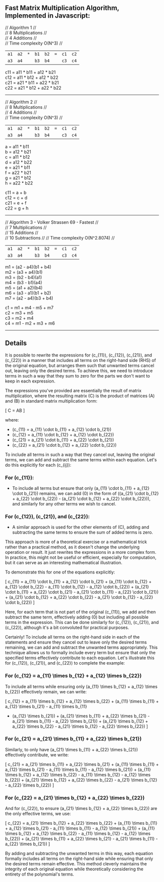 ## Fast Matrix Multiplication Algorithm, Implemented in Javascript:
  
// Algorithm 1 //  
// 8 Multiplications //  
// 4 Additions //  
// Time complexity O(N^3) //  

|      |      |     |      |      |     |      |      |
|------|------|-----|------|------|-----|------|------|
| `a1` | `a2` | `*` | `b1` | `b2` | `=` | `c1` | `c2` |
| `a3` | `a4` |     | `b3` | `b4` |     | `c3` | `c4` | 

c11 = a11 * b11 + a12 * b21  
c12 = a11 * b12 + a12 * b22  
c21 = a21 * b11 + a22 * b21  
c22 = a21 * b12 + a22 * b22  

---

// Algorithm 2 //  
// 8 Multiplications //  
// 4 Additions //  
// Time complexity O(N^3) //  

|      |      |     |      |      |     |      |      |
|------|------|-----|------|------|-----|------|------|
| `a1` | `a2` | `*` | `b1` | `b2` | `=` | `c1` | `c2` |
| `a3` | `a4` |     | `b3` | `b4` |     | `c3` | `c4` | 

a = a11 * b11  
b = a12 * b21  
c = a11 * b12  
d = a12 * b22  
e = a21 * b11  
f = a22 * b21  
g = a21 * b12  
h = a22 * b22  
  
c11 = a + b  
c12 = c + d  
c21 = e + f  
c22 = g + h  

---

// Algorithm 3 - Volker Strassen 69 - Fastest //  
// 7 Multiplications //  
// 15 Additions //  
// 10 Subtractions //
// Time complexity O(N^2.8074) //  
  
|      |      |     |      |      |     |      |      |
|------|------|-----|------|------|-----|------|------|
| `a1` | `a2` | `*` | `b1` | `b2` | `=` | `c1` | `c2` |
| `a3` | `a4` |     | `b3` | `b4` |     | `c3` | `c4` | 
  
m1 = (a2 - a4)(b1 + b4)  
m2 = (a3 + a4)(b1)  
m3 = (b2 - b4)(a1)  
m4 = (b3 - b1)(a4)  
m5 = (a1 + a2)(b4)  
m6 = (a3 - a1)(b1 + b2)  
m7 = (a2 - a4)(b3 + b4)  
  
c1 = m1 + m4 - m5 + m7  
c2 = m3 + m5  
c3 = m2 + m4  
c4 = m1 - m2 + m3 + m6  

---
## Details
It is possible to rewrite the expressions for \(c_{11}\), \(c_{12}\), \(c_{21}\), and \(c_{22}\) in a manner that includes all terms on the right-hand side (RHS) of the original equation, but arranges them such that unwanted terms cancel out, leaving only the desired terms. To achieve this, we need to introduce terms in such a way that they sum to zero for the parts we don't want to keep in each expression.

The expressions you've provided are essentially the result of matrix multiplication, where the resulting matrix \(C\) is the product of matrices \(A\) and \(B\) in standard matrix multiplication form:

\[ C = AB \]

where:

- \(c_{11} = a_{11} \cdot b_{11} + a_{12} \cdot b_{21}\)
- \(c_{12} = a_{11} \cdot b_{12} + a_{12} \cdot b_{22}\)
- \(c_{21} = a_{21} \cdot b_{11} + a_{22} \cdot b_{21}\)
- \(c_{22} = a_{21} \cdot b_{12} + a_{22} \cdot b_{22}\)

To include all terms in such a way that they cancel out, leaving the original terms, we can add and subtract the same terms within each equation. Let's do this explicitly for each \(c_{ij}\):

### For \(c_{11}\):

- To include all terms but ensure that only \(a_{11} \cdot b_{11} + a_{12} \cdot b_{21}\) remains, we can add \(0\) in the form of \((a_{21} \cdot b_{12} + a_{22} \cdot b_{22}) - (a_{21} \cdot b_{12} + a_{22} \cdot b_{22})\), and similarly for any other terms we wish to cancel.

### For \(c_{12}\), \(c_{21}\), and \(c_{22}\):

- A similar approach is used for the other elements of \(C\), adding and subtracting the same terms to ensure the sum of added terms is zero.

This approach is more of a theoretical exercise or a mathematical trick rather than a practical method, as it doesn't change the underlying operation or result. It just rewrites the expressions in a more complex form. In practice, this might not be useful or efficient, especially for computation, but it can serve as an interesting mathematical illustration.

To demonstrate this for one of the equations explicitly:

\[ c_{11} = a_{11} \cdot b_{11} + a_{12} \cdot b_{21} + (a_{11} \cdot b_{12} + a_{12} \cdot b_{22} - a_{11} \cdot b_{12} - a_{12} \cdot b_{22}) + (a_{21} \cdot b_{11} + a_{22} \cdot b_{21} - a_{21} \cdot b_{11} - a_{22} \cdot b_{21}) + (a_{21} \cdot b_{12} + a_{22} \cdot b_{22} - a_{21} \cdot b_{12} - a_{22} \cdot b_{22}) \]

Here, for each term that is not part of the original \(c_{11}\), we add and then subtract the same term, effectively adding \(0\) but including all possible terms in the expression. This can be done similarly for \(c_{12}\), \(c_{21}\), and \(c_{22}\), although it's a bit convoluted for practical purposes.

Certainly! To include all terms on the right-hand side in each of the statements and ensure they cancel out to leave only the desired terms remaining, we can add and subtract the unwanted terms appropriately. This technique allows us to formally include every term but ensure that only the specified terms effectively contribute to each equation. Let's illustrate this for \(c_{12}\), \(c_{21}\), and \(c_{22}\) to complete the example:

### For \(c_{12} = a_{11} \times b_{12} + a_{12} \times b_{22}\)

To include all terms while ensuring only \(a_{11} \times b_{12} + a_{12} \times b_{22}\) effectively remain, we can write:

\[
c_{12} = a_{11} \times b_{12} + a_{12} \times b_{22} + (a_{11} \times b_{11} + a_{12} \times b_{21} - a_{11} \times b_{11}
- \(a_{12} \times b_{21}) + (a_{21} \times b_{11} + a_{22} \times b_{21} - a_{21} \times b_{11} - a_{22} \times b_{21}) + (a_{21} \times b_{12} + a_{22} \times b_{22} - a_{21} \times b_{12} - a_{22} \times b_{22})
\]

### For \(c_{21} = a_{21} \times b_{11} + a_{22} \times b_{21}\)

Similarly, to only have \(a_{21} \times b_{11} + a_{22} \times b_{21}\) effectively contribute, we write:

\[
c_{21} = a_{21} \times b_{11} + a_{22} \times b_{21} + (a_{11} \times b_{11} + a_{12} \times b_{21} - a_{11} \times b_{11} - a_{12} \times b_{21}) + (a_{11} \times b_{12} + a_{12} \times b_{22} - a_{11} \times b_{12} - a_{12} \times b_{22}) + (a_{21} \times b_{12} + a_{22} \times b_{22} - a_{21} \times b_{12} - a_{22} \times b_{22})
\]

### For \(c_{22} = a_{21} \times b_{12} + a_{22} \times b_{22}\)

And for \(c_{22}\), to ensure \(a_{21} \times b_{12} + a_{22} \times b_{22}\) are the only effective terms, we use:

\[
c_{22} = a_{21} \times b_{12} + a_{22} \times b_{22} + (a_{11} \times b_{11} + a_{12} \times b_{21} - a_{11} \times b_{11} - a_{12} \times b_{21}) + (a_{11} \times b_{12} + a_{12} \times b_{22} - a_{11} \times b_{12} - a_{12} \times b_{22}) + (a_{21} \times b_{11} + a_{22} \times b_{21} - a_{21} \times b_{11} - a_{22} \times b_{21})
\]

By adding and subtracting the unwanted terms in this way, each equation formally includes all terms on the right-hand side while ensuring that only the desired terms remain effective. This method cleverly maintains the integrity of each original equation while theoretically considering the entirety of the polynomial's terms.
